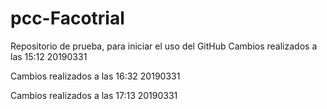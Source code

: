 # pcc-Facotrial
Repositorio de prueba, para iniciar el uso del GitHub
Cambios realizados a las 15:12 20190331

Cambios realizados a las 16:32 20190331

Cambios realizados a las 17:13 20190331

